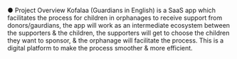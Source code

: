 ● Project Overview
Kofalaa (Guardians in English) is a SaaS app which facilitates the process for children in orphanages to receive support from donors/gaurdians, the app will work as an intermediate ecosystem between the supporters & the children, the supporters will get to choose the children they want to sponsor, & the orphanage will facilitate the process. 
This is a digital platform to make the process smoother & more efficient.



